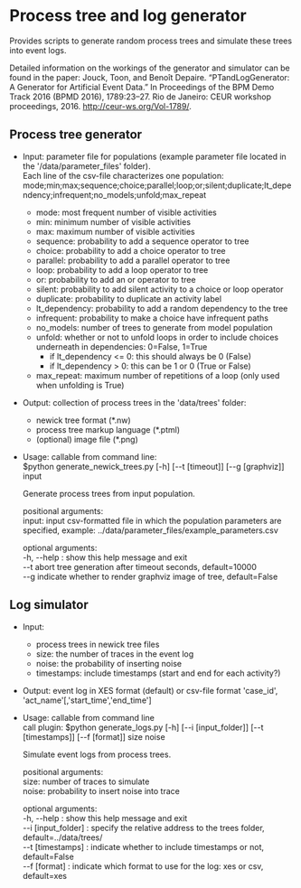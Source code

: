 Process tree and log generator
==============================

Provides scripts to generate random process trees and simulate these trees into event logs.

Detailed information on the workings of the generator and simulator can be found in the paper: Jouck, Toon, and Benoît Depaire. “PTandLogGenerator: A Generator for Artificial Event Data.” In Proceedings of the BPM Demo Track 2016 (BPMD 2016), 1789:23–27. Rio de Janeiro: CEUR workshop proceedings, 2016. http://ceur-ws.org/Vol-1789/.


Process tree generator
----------------------

  * Input: parameter file for populations (example parameter file located in the '/data/parameter_files' folder).  
    Each line of the csv-file characterizes one population:
    mode;min;max;sequence;choice;parallel;loop;or;silent;duplicate;lt_dependency;infrequent;no_models;unfold;max_repeat
    * mode: most frequent number of visible activities
    * min: minimum number of visible activities
    * max: maximum number of visible activities
    * sequence: probability to add a sequence operator to tree
    * choice: probability to add a choice operator to tree
    * parallel: probability to add a parallel operator to tree
    * loop: probability to add a loop operator to tree
    * or: probability to add an or operator to tree
    * silent: probability to add silent activity to a choice or loop operator
    * duplicate: probability to duplicate an activity label
    * lt_dependency: probability to add a random dependency to the tree
    * infrequent: probability to make a choice have infrequent paths
    * no_models: number of trees to generate from model population
    * unfold: whether or not to unfold loops in order to include choices underneath in dependencies: 0=False, 1=True
      * if lt_dependency <= 0: this should always be 0 (False)
      * if lt_dependency > 0: this can be 1 or 0 (True or False)
    * max_repeat: maximum number of repetitions of a loop (only used when unfolding is True)

  * Output: collection of process trees in the 'data/trees' folder:
    * newick tree format (*.nw)
    * process tree markup language (*.ptml)
    * (optional) image file (*.png)
  
  * Usage: callable from command line:  
    $python generate_newick_trees.py [-h] [--t [timeout]] [--g [graphviz]] input
    
    Generate process trees from input population.
    
    positional arguments:  
    input: input csv-formatted file in which the population parameters are specified, example: ../data/parameter_files/example_parameters.csv
    
    optional arguments:  
    -h, --help :     show this help message and exit  
    --t abort tree generation after timeout seconds, default=10000  
    --g indicate whether to render graphviz image of tree, default=False  
	
  
Log simulator
-------------

  * Input:
    * process trees in newick tree files
    * size: the number of traces in the event log
    * noise: the probability of inserting noise
    * timestamps: include timestamps (start and end for each activity?)

  * Output: event log in XES format (default) or csv-file format 'case_id', 'act_name'[,'start_time','end_time']

  * Usage: callable from command line  
    call plugin: $python generate_logs.py [-h] [--i [input_folder]] [--t [timestamps]] [--f [format]] size noise
    
    Simulate event logs from process trees.  
      
    positional arguments:  
    size:                number of traces to simulate  
    noise:               probability to insert noise into trace
      
    optional arguments:  
    -h, --help :          show this help message and exit  
    --i [input_folder] : specify the relative address to the trees folder, default=../data/trees/  
    --t [timestamps] :   indicate whether to include timestamps or not, default=False  
    --f [format] : indicate which format to use for the log: xes or csv, default=xes  
